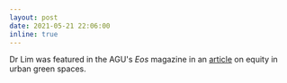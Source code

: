 ```yaml
---
layout: post
date: 2021-05-21 22:06:00
inline: true
---
```

Dr Lim was featured in the AGU's *Eos* magazine in an [article](https://eos.org/features/growing-equity-in-city-green-space) on equity in urban green spaces. 
